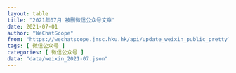 ```yaml
---
layout: table
title: "2021年07月 被删微信公众号文章"
date: 2021-07-01
author: "WeChatScope"
from: "https://wechatscope.jmsc.hku.hk/api/update_weixin_public_pretty?days="
tags: [ 微信公众号 ]
categories: [ 微信公众号 ]
data: "data/weixin_2021-07.json"
---
```

